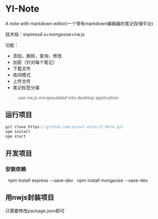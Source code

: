 # YI-Note
A note with markdown editor(一个带有markdown编辑器的笔记存储平台)

技术栈：express4.x+mongoose+nw.js

功能：
* 添加，删除，查询，修改
* 加密（针对每个笔记）
* 下载文件
* 夜间模式
* 上传文件
* 笔记标签分类

>use nw.js encapsulated into desktop application

## 运行项目
```javascript
git clone https://github.com/sprout-echo/YI-Note.git
npm install
npm start
```
## 开发项目
### 安装依赖
   npm install express --save-dev
   npm install mongoose --save-dev 
    
## 用nwjs封装项目
只需要修改package.json即可

